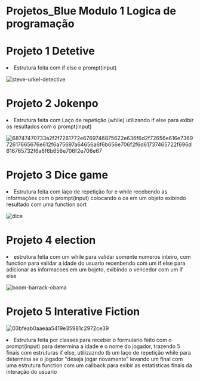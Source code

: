 # Projetos_Blue Modulo 1 Logica de programação 

<h1>Projeto 1 Detetive</h1>

<li>Estrutura feita com if else e prompt(input)</li>

![steve-urkel-detective](https://user-images.githubusercontent.com/89049153/138196392-b750de6e-36fc-4c72-9924-dc717b0f02e5.gif)

<h1>Projeto 2 Jokenpo</h1>

<li> Estrutura feita com Laço de repetição (while) utilizando if else para exibir os resultados com o prompt(input) </li>

![68747470733a2f2f7261772e6769746875622e636f6d2f72656e616e736972617665676e612f6a75697a64656a6f6b656e706f2f6d61737465722f696d616765732f6a6f6b656e706f2e706e67](https://user-images.githubusercontent.com/89049153/138196980-6cc91a40-86d5-4452-baa7-f2d07694bd8d.png)

<h1>Projeto 3 Dice game </h1>

 <li>Estrutura feita com laço de repetição for e while recebendo as informações com o prompt(input) colocando o os em um objeto exibindo resultado com uma function sort </li>
  
![dice](https://user-images.githubusercontent.com/89049153/138197562-0c003906-0e51-48a6-b6fe-d8ce374a6aea.gif)

<h1>Projeto 4 election </h1>
 
<li> estrutura feita com um while para validar somente numeros inteiro, com function para validar a idade do usuario recenbendo com um if else para adicionar as informacoes em um bojeto, exibindo o vencedor com um if else </li> 

![boom-barrack-obama](https://user-images.githubusercontent.com/89049153/138198816-66d48ac5-0011-4cd8-86ed-ade1ed1b111a.gif)

<h1>Projeto 5 Interative Fiction</h1>

![03bfeab0aaeaa5419e35981c2972ce39](https://user-images.githubusercontent.com/89049153/138199385-0f85d5d4-a853-48d9-8b2f-96cb22dfa609.gif)

<li> Estrutura feita por classes para receber o formulario feito com o prompt(input) para determina a idade e o nome do jogador, trazendo 5 finais com estruturas if else, utilizazndo tb um laço de repetição while para determina se o jogador "deseja jogar novamente" levando um final com uma estrutura function com um callback para exibir as estatisticas finais da interação do usuario</li>
